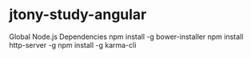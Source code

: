 # jtony-study-angular

Global Node.js Dependencies
  npm install -g bower-installer
  npm install http-server -g
  npm install -g karma-cli
